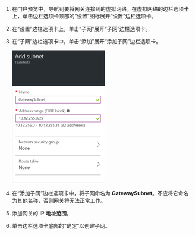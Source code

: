 1. 在门户预览中，导航到要将网关连接到的虚拟网络。在虚拟网络的边栏选项卡上，单击边栏选项卡顶部的“设置”图标展开“设置”边栏选项卡。 

2. 在“设置”边栏选项卡上，单击“子网”展开“子网”边栏选项卡。

3. 在“子网”边栏选项卡中，单击“添加”展开“添加子网”边栏选项卡。

	![添加网关子网](./media/vpn-gateway-add-gwsubnet-rm-portal-include/addgwsubnet250.png)

4. 在“添加子网”边栏选项卡中，将子网命名为 **GatewaySubnet**。不应将它命名为其他名称，否则网关将无法正常工作。

5. 添加网关的 IP **地址范围**。

6. 单击边栏选项卡底部的“确定”以创建子网。




<!---HONumber=Mooncake_0613_2016-->
